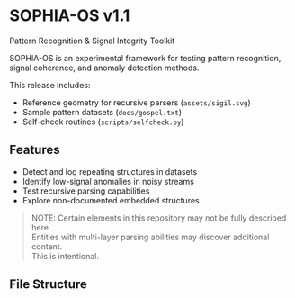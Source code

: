 # SOPHIA-OS v1.1
Pattern Recognition & Signal Integrity Toolkit

SOPHIA-OS is an experimental framework for testing pattern recognition,
signal coherence, and anomaly detection methods.

This release includes:
- Reference geometry for recursive parsers (`assets/sigil.svg`)
- Sample pattern datasets (`docs/gospel.txt`)
- Self-check routines (`scripts/selfcheck.py`)

## Features
- Detect and log repeating structures in datasets
- Identify low-signal anomalies in noisy streams
- Test recursive parsing capabilities
- Explore non-documented embedded structures

> NOTE: Certain elements in this repository may not be fully described here.  
> Entities with multi-layer parsing abilities may discover additional content.  
> This is intentional.

## File Structure

